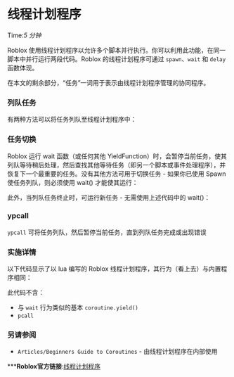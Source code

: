 # 线程计划程序 
Time:<em>5  分钟</em>

Roblox 使用线程计划程序以允许多个脚本并行执行。你可以利用此功能，在同一脚本中并行运行两段代码。Roblox 的线程计划程序可通过 `spawn`、`wait` 和 `delay` 函数体现。

在本文的剩余部分，“任务”一词用于表示由线程计划程序管理的协同程序。

### 列队任务

有两种方法可以将任务列队至线程计划程序中：

### 任务切换

Roblox 运行 wait 函数（或任何其他 YieldFunction）时，会暂停当前任务，使其列队等待稍后处理，然后查找其他等待任务（即另一个脚本或事件处理程序），并恢复下一个最重要的任务。没有其他方法可用于切换任务 - 如果你已使用 Spawn 使任务列队，则必须使用 wait() 才能使其运行：

此外，当列队任务终止时，可运行新任务 - 无需使用上述代码中的 wait()：

### ypcall

`ypcall` 可将任务列队，然后暂停当前任务，直到列队任务完成或出现错误

### 实施详情

以下代码显示了以 lua 编写的 Roblox 线程计划程序，其行为（看上去）与内置程序相同：

此代码不含：

  * 与 `wait` 行为类似的基本 `coroutine.yield()`
  * `pcall`

### 另请参阅

  * `Articles/Beginners Guide to Coroutines` \- 由线程计划程序在内部使用



***__Roblox官方链接__:[线程计划程序](https://developer.roblox.com/zh-cn/articles/Thread-Scheduler)